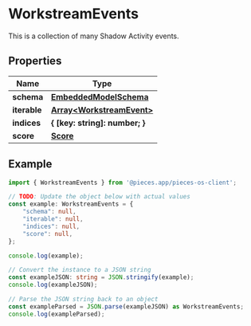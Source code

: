 
# WorkstreamEvents

This is a collection of many Shadow Activity events.

## Properties

Name | Type
------------ | -------------
**schema** | [**EmbeddedModelSchema**](EmbeddedModelSchema)
**iterable** | [**Array&lt;WorkstreamEvent&gt;**](WorkstreamEvent)
**indices** | **\{ [key: string]: number; \}**
**score** | [**Score**](Score)

## Example

```typescript
import { WorkstreamEvents } from '@pieces.app/pieces-os-client';

// TODO: Update the object below with actual values
const example: WorkstreamEvents = {
    "schema": null,
    "iterable": null,
    "indices": null,
    "score": null,
};

console.log(example);

// Convert the instance to a JSON string
const exampleJSON: string = JSON.stringify(example);
console.log(exampleJSON);

// Parse the JSON string back to an object
const exampleParsed = JSON.parse(exampleJSON) as WorkstreamEvents;
console.log(exampleParsed);
```



